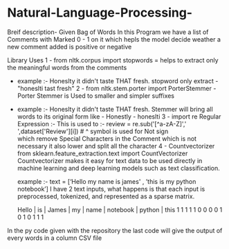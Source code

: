 # Natural-Language-Processing-

Breif description-
Given Bag of Words 
In this Program we have a list of Comments with Marked 0 - 1 on it 
which hepls the model decide weather a new comment added is positive or negative 

Library Uses
1 - from nltk.corpus import stopwords = helps to extract only the meaningful words from the comments 
  * example :- Honeslty it didn't taste THAT fresh.
    stopword only extract - "honeslti tast fresh" 
2 - from nltk.stem.porter import PorterStemmer - Porter Stemmer is Used to smaller and simpler suffixes
   * example :- Honeslty it didn't taste THAT fresh.
    Stemmer will bring all words to its original form like - Honestly - honeslti
3 - import re
    Regular Expression :- This is used to :- review = re.sub('[^a-zA-Z]',' ',dataset['Review'][i]) # ^ symbol is used for Not sign    
    which remove Special Characters in the Comment which is not necessary 
     it also lower and split all the character
4 - Countvectorizer
    from sklearn.feature_extraction.text import CountVectorizer
    Countvectorizer makes it easy for text data to be used directly in machine learning and deep learning models such as text classification.

     example :- text = [‘Hello my name is james' , ’this is my python notebook’]
     I have 2 text inputs, what happens is that each input is preprocessed, tokenized, and represented as a sparse matrix.

     Hello | is | James | my | name | notebook | python | this
       1      1      1     1     1        0         0       0
       0      1      0     1     0        1         1       1


In the py code given with the repository the last code will give the output of every words in a column CSV file 
